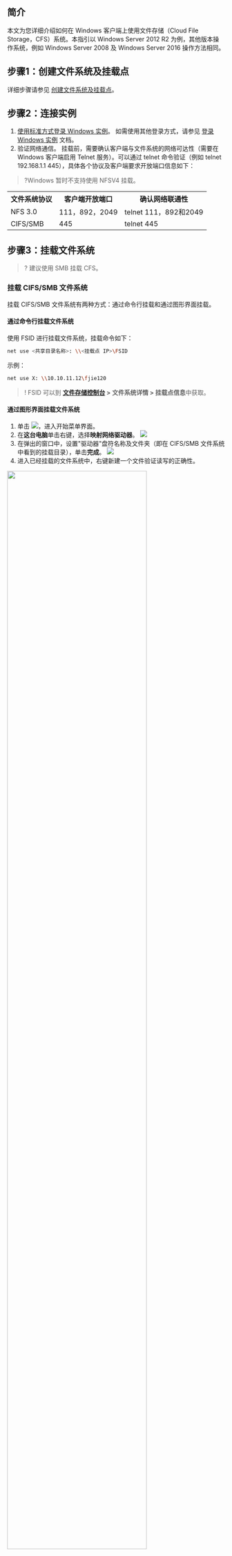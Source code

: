 ## 简介

本文为您详细介绍如何在 Windows 客户端上使用文件存储（Cloud File Storage，CFS）系统。本指引以 Windows Server 2012 R2 为例，其他版本操作系统，例如 Windows Server 2008 及 Windows Server 2016 操作方法相同。


## 步骤1：创建文件系统及挂载点

详细步骤请参见 [创建文件系统及挂载点](https://cloud.tencent.com/document/product/582/9132)。


## 步骤2：连接实例

1. [使用标准方式登录 Windows 实例](https://cloud.tencent.com/document/product/213/57778)。
如需使用其他登录方式，请参见 [登录 Windows 实例](https://cloud.tencent.com/document/product/213/35697) 文档。
2. 验证网络通信。
挂载前，需要确认客户端与文件系统的网络可达性（需要在 Windows 客户端启用 Telnet 服务）。可以通过 telnet 命令验证（例如 telnet 192.168.1.1 445），具体各个协议及客户端要求开放端口信息如下：
>?Windows 暂时不支持使用 NFSV4 挂载。
<table>
	<tr><th>文件系统协议</th><th>客户端开放端口</th><th>确认网络联通性</th></tr>
	<tr><td>NFS 3.0</td><td>111，892，2049</td><td>telnet 111，892和2049</td></tr>
	<tr><td>CIFS/SMB</td><td>445</td><td>telnet 445</td></tr>
</table>


## 步骤3：挂载文件系统

>? 建议使用 SMB 挂载 CFS。

### 挂载 CIFS/SMB 文件系统

挂载 CIFS/SMB 文件系统有两种方式：通过命令行挂载和通过图形界面挂载。

#### 通过命令行挂载文件系统

使用 FSID 进行挂载文件系统，挂载命令如下：
```bash
net use <共享目录名称>: \\<挂载点 IP>\FSID 
```
示例：
```bash
net use X: \\10.10.11.12\fjie120
```
>! FSID 可以到 **[文件存储控制台](https://console.cloud.tencent.com/cfs) > 文件系统详情 > 挂载点信息**中获取。
>

#### 通过图形界面挂载文件系统

1. 单击 ![](https://qcloudimg.tencent-cloud.cn/raw/87424b64a5a4e1eccc091598bc74dd80.png)，进入开始菜单界面。
2. 在**这台电脑**单击右键，选择**映射网络驱动器**。 
![](https://qcloudimg.tencent-cloud.cn/raw/4c83cd3c42e4baef67471acac5663872.png)
3. 在弹出的窗口中，设置"驱动器"盘符名称及文件夹（即在 CIFS/SMB 文件系统中看到的挂载目录），单击**完成**。
![](https://qcloudimg.tencent-cloud.cn/raw/d3367db4c535db5533f8b1a137a7ccfc.png)
4. 进入已经挂载的文件系统中，右键新建一个文件验证读写的正确性。
<img src="https://main.qcloudimg.com/raw/208537681d0ab96cd801e22332a419a9.jpeg" width="80%">


### 挂载 NFS 文件系统

#### 1. 开启 NFS 服务
>? 挂载前，需确保系统已经启动 NFS 服务。
>

1. 单击 ![](https://qcloudimg.tencent-cloud.cn/raw/87424b64a5a4e1eccc091598bc74dd80.png)，选择**控制面板 > 程序 > 启用或关闭 Windows 功能**。
2. 在打开的添加角色和功能向导窗口，保持默认配置，连续单击5次**下一步**。
3. 在**功能**界面，勾选 **NFS 客户端**，单击**下一步**。
![](https://qcloudimg.tencent-cloud.cn/raw/097f353af729280642de8347d7ff47cf.png)
4. 单击**安装**。
5. 重启云服务器，即可完成开启 Windows NFS 客户端服务。


#### 2. 验证 NFS 服务是否启动

1. 打开 CMD 命令行工具，并执行如下命令：
```bash
mount -h
```
若返回 NFS 相关信息则表示 NFS 客户端正常运行中。
![](https://qcloudimg.tencent-cloud.cn/raw/9c11e2ab753e0ff81cba793cdd066889.png)


#### 3. 添加匿名访问用户和用户组

1. 在  ![](https://qcloudimg.tencent-cloud.cn/raw/87424b64a5a4e1eccc091598bc74dd80.png) 上单击右键，选择**运行**。
2. 在运行窗口中，输入 regedit 命令，单击**确定**，打开注册表窗口。
![](https://qcloudimg.tencent-cloud.cn/raw/56dbb35c25d52e8610321e51ab2b10cf.png)
3. 在打开的注册表中，找到并进入 `HKEY_LOCAL_MACHINE\SOFTWARE\Microsoft\ClientForNFS\CurrentVersion\Default` 路径。 
4. 在右边空白处单击右键，选择**新建 > DWORD(32 位)值**或者 **QWORD(64 位)值**（根据您的操作系统位数选择）。
5. 在列表中出现的新记录中，将名称设置为 **AnonymousUid**，数据值采用默认的0。
6. 重复执行**步骤4**，再添加一条新记录，并将名称设置为 **AnonymousGid**，数据采用默认的0。
![](https://qcloudimg.tencent-cloud.cn/raw/f1d86f18ccbae6664065a2d9d6bc585e.png)
7. 关闭注册表，并在 CMD 命令行工具中依次执行如下命令，重启 NFS 客户端服务，使修改的注册表生效。或者通过重启 Windows 系统，使修改的注册表生效。
```
net stop nfsclnt
```
```
net stop nfsrdr
```
```
net start nfsrdr
```
```
net start nfsclnt
```

#### 4. 挂载 NFS 文件系统

挂载文件系统有两种方式：通过 CMD 命令行挂载和通过图形界面挂载。

#### 通过命令行挂载文件系统

在 CMD 命令行工具中，输入如下命令，挂载文件系统。其中，系统缺省子目录为 FSID。
```bash
mount  <挂载点IP>:/<FSID> <共享目录名称>:
```
示例：
```bash
mount 10.10.0.12:/z3r6k95r X:
```
>! FSID 挂载命令可以到**文件存储控制台 > 文件系统详情 > 挂载点信息**中获取。
>


#### 通过图形界面挂载文件系统

1. 单击 ![](https://qcloudimg.tencent-cloud.cn/raw/87424b64a5a4e1eccc091598bc74dd80.png)，进入开始菜单界面。
2. 在**这台电脑**单击右键，选择**映射网络驱动器**。 
![](https://qcloudimg.tencent-cloud.cn/raw/4c83cd3c42e4baef67471acac5663872.png)
3. 在弹出的窗口中，设置"驱动器"盘符名称及文件夹（即在 NFS 文件系统中看到的挂载目录），单击**完成**。
![](https://qcloudimg.tencent-cloud.cn/raw/d3367db4c535db5533f8b1a137a7ccfc.png)
4. 打开 CMD 命令行工具，输入`mount`命令，检查上述文件系统是否使用了 root 权限进行挂载。
![](https://qcloudimg.tencent-cloud.cn/raw/99f9f7193c869d5f5dc3a61c2f4cf83e.png)
UID 与 GID 分别为0，即表示文件系统使用了 root 权限挂载，此时可以开始正常使用文件系统了。若 UID 与GID 分别为 -2 等其他值，则可能导致无法正常写入数据等，请重复前面的步骤、保证文件系统是以 root 权限挂载。

 若以上界面中出现" locking=yes"，为了避免文件锁导致读写异常（NFS v3 暂不支持锁），请按以下步骤修改注册表：
 1. 找到如下注册表路径 **HKEY_LOCAL_MACHINE > SOFTWARE > Microsoft > ClientForNFS > CurrentVersion > User > Default > Mount**。
 2. 在右侧内容区右键新建 **DWORD (32 位)值**，名称为“Locking”，值为“0”。
5. 进入已经挂载的文件系统中，右键新建一个文件验证读写的正确性。
<img src="https://main.qcloudimg.com/raw/208537681d0ab96cd801e22332a419a9.jpeg" width="80%">


## 步骤4：卸载文件系统

#### 通过 CMD 命令卸载共享目录 

当某些情况下需要卸载共享目录，请打开命令行终端后使用如下命令。其中 "目录名称" 为根目录或者文件系统的完整路径。

NFS示例：
```bash
umount X：
```

SMB示例：
```net use x: /del
```

#### 通过图形界面卸载共享目录

要断开已经挂载的文件系统，只需鼠标右键单击磁盘，再出现的菜单中单击**断开**选项，即可断开文件系统的连接。
 <img src="https://mc.qcloudimg.com/static/img/376cd0547aa64f4d519e5444c5a58f93/image.png" width="80%">


## 步骤5：终止资源

>! 文件系统删除后，资源不可恢复，建议您删除文件系统之前，先备份资源。

您可以从腾讯云控制台终止文件系统。进入腾讯云 [文件存储控制台](https://console.cloud.tencent.com/cfs/fs)，选中需要终止的文件系统，单击**删除**并**确认**，即可删除文件系统。


